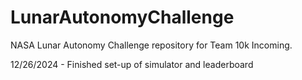 # LunarAutonomyChallenge
NASA Lunar Autonomy Challenge repository for Team 10k Incoming.

12/26/2024
    - Finished set-up of simulator and leaderboard